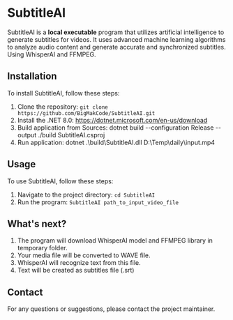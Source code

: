 # SubtitleAI

SubtitleAI is a __local executable__ program that utilizes artificial intelligence to generate subtitles for videos. It uses advanced machine learning algorithms to analyze audio content and generate accurate and synchronized subtitles. Using WhisperAI and FFMPEG.

## Installation

To install SubtitleAI, follow these steps:

1. Clone the repository: `git clone https://github.com/BigMakCode/SubtitleAI.git`
2. Install the .NET 8.0: https://dotnet.microsoft.com/en-us/download
3. Build application from Sources: dotnet build --configuration Release --output ./build SubtitleAI.csproj
4. Run application: dotnet .\build\SubtitleAI.dll D:\Temp\daily\input.mp4

## Usage

To use SubtitleAI, follow these steps:

1. Navigate to the project directory: `cd SubtitleAI`
2. Run the program: `SubtitleAI path_to_input_video_file`

## What's next?

1. The program will download WhisperAI model and FFMPEG library in temporary folder.
2. Your media file will be converted to WAVE file.
3. WhisperAI will recognize text from this file.
4. Text will be created as subtitles file (.srt)


## Contact

For any questions or suggestions, please contact the project maintainer.
